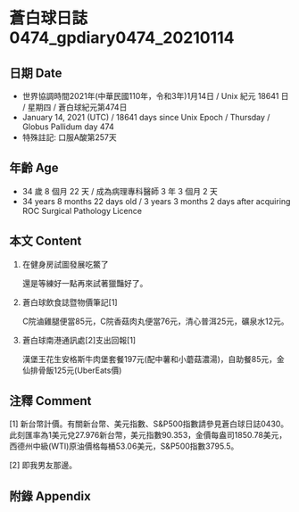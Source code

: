 [_metadata_:encoding]: - "utf-8"
[_metadata_:language]: - "zh-Hant-TW"
[_metadata_:fileformat]: - "markdown"
[_metadata_:MIME_type]: - "text/plain"
[_metadata_:markdown_version]: - "commonmark version 0.29"
[_metadata_:markdown_spec]: - "https://spec.commonmark.org/0.29/"

# 蒼白球日誌0474_gpdiary0474_20210114 #

## 日期 Date ##

* 世界協調時間2021年(中華民國110年，令和3年)1月14日 / Unix 紀元 18641 日 / 星期四 / 蒼白球紀元第474日
* January 14, 2021 (UTC) / 18641 days since Unix Epoch / Thursday / Globus Pallidum day 474
* 特殊註記: 口服A酸第257天

## 年齡 Age ##

* 34 歲 8 個月 22 天 / 成為病理專科醫師 3 年 3 個月 2 天
* 34 years 8 months 22 days old / 3 years 3 months 2 days after acquiring ROC Surgical Pathology Licence

## 本文 Content ##

1. 在健身房試圖發展吃鱉了

    還是等練好一點再來試著獵豔好了。
    
2. 蒼白球飲食誌暨物價筆記[1]

    C院滷雞腿便當85元，C院香菇肉丸便當76元，清心普洱25元，礦泉水12元。
    
3. 蒼白球南港通訊處[2]支出回報[1]

    漢堡王花生安格斯牛肉堡套餐197元(配中薯和小蘑菇濃湯)，自助餐85元，金仙排骨飯125元(UberEats價)

## 注釋 Comment ##

[1] 新台幣計價。有關新台幣、美元指數、S&P500指數請參見蒼白球日誌0430。此刻匯率為1美元兌27.976新台幣，美元指數90.353，金價每盎司1850.78美元，西德州中級(WTI)原油價格每桶53.06美元，S&P500指數3795.5。

[2] 即我男友那邊。

## 附錄 Appendix ##

